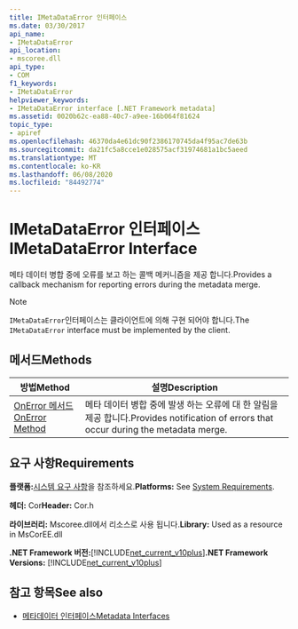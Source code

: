 ```yaml
---
title: IMetaDataError 인터페이스
ms.date: 03/30/2017
api_name:
- IMetaDataError
api_location:
- mscoree.dll
api_type:
- COM
f1_keywords:
- IMetaDataError
helpviewer_keywords:
- IMetaDataError interface [.NET Framework metadata]
ms.assetid: 0020b62c-ea88-40c7-a9ee-16b064f81624
topic_type:
- apiref
ms.openlocfilehash: 46370da4e61dc90f2386170745da4f95ac7de63b
ms.sourcegitcommit: da21fc5a8cce1e028575acf31974681a1bc5aeed
ms.translationtype: MT
ms.contentlocale: ko-KR
ms.lasthandoff: 06/08/2020
ms.locfileid: "84492774"
---
```

# <a name="imetadataerror-interface"></a><span data-ttu-id="d71d9-102">IMetaDataError 인터페이스</span><span class="sxs-lookup"><span data-stu-id="d71d9-102">IMetaDataError Interface</span></span>
<span data-ttu-id="d71d9-103">메타 데이터 병합 중에 오류를 보고 하는 콜백 메커니즘을 제공 합니다.</span><span class="sxs-lookup"><span data-stu-id="d71d9-103">Provides a callback mechanism for reporting errors during the metadata merge.</span></span>  
  
> [!NOTE]
> <span data-ttu-id="d71d9-104">`IMetaDataError`인터페이스는 클라이언트에 의해 구현 되어야 합니다.</span><span class="sxs-lookup"><span data-stu-id="d71d9-104">The `IMetaDataError` interface must be implemented by the client.</span></span>  
  
## <a name="methods"></a><span data-ttu-id="d71d9-105">메서드</span><span class="sxs-lookup"><span data-stu-id="d71d9-105">Methods</span></span>  
  
|<span data-ttu-id="d71d9-106">방법</span><span class="sxs-lookup"><span data-stu-id="d71d9-106">Method</span></span>|<span data-ttu-id="d71d9-107">설명</span><span class="sxs-lookup"><span data-stu-id="d71d9-107">Description</span></span>|  
|------------|-----------------|  
|[<span data-ttu-id="d71d9-108">OnError 메서드</span><span class="sxs-lookup"><span data-stu-id="d71d9-108">OnError Method</span></span>](imetadataerror-onerror-method.md)|<span data-ttu-id="d71d9-109">메타 데이터 병합 중에 발생 하는 오류에 대 한 알림을 제공 합니다.</span><span class="sxs-lookup"><span data-stu-id="d71d9-109">Provides notification of errors that occur during the metadata merge.</span></span>|  
  
## <a name="requirements"></a><span data-ttu-id="d71d9-110">요구 사항</span><span class="sxs-lookup"><span data-stu-id="d71d9-110">Requirements</span></span>  
 <span data-ttu-id="d71d9-111">**플랫폼:**[시스템 요구 사항](../../get-started/system-requirements.md)을 참조하세요.</span><span class="sxs-lookup"><span data-stu-id="d71d9-111">**Platforms:** See [System Requirements](../../get-started/system-requirements.md).</span></span>  
  
 <span data-ttu-id="d71d9-112">**헤더:** Cor</span><span class="sxs-lookup"><span data-stu-id="d71d9-112">**Header:** Cor.h</span></span>  
  
 <span data-ttu-id="d71d9-113">**라이브러리:** Mscoree.dll에서 리소스로 사용 됩니다.</span><span class="sxs-lookup"><span data-stu-id="d71d9-113">**Library:** Used as a resource in MsCorEE.dll</span></span>  
  
 <span data-ttu-id="d71d9-114">**.NET Framework 버전:**[!INCLUDE[net_current_v10plus](../../../../includes/net-current-v10plus-md.md)]</span><span class="sxs-lookup"><span data-stu-id="d71d9-114">**.NET Framework Versions:** [!INCLUDE[net_current_v10plus](../../../../includes/net-current-v10plus-md.md)]</span></span>  
  
## <a name="see-also"></a><span data-ttu-id="d71d9-115">참고 항목</span><span class="sxs-lookup"><span data-stu-id="d71d9-115">See also</span></span>

- [<span data-ttu-id="d71d9-116">메타데이터 인터페이스</span><span class="sxs-lookup"><span data-stu-id="d71d9-116">Metadata Interfaces</span></span>](metadata-interfaces.md)
